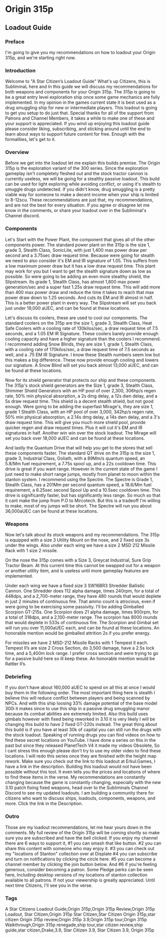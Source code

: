 # Origin 315p
## Loadout Guide

### Preface
I'm going to give you my recommendations on how to loadout your Origin 315p, and we're starting right now.

### Introduction
Welcome to "A Star Citizen’s Loadout Guide" What's up Citizens, this is SubliminaL here and In this guide we will discuss my recommendations for both weapons and components for your Origin 315p. The 315p is going to be a great entry level exploration ship  once some game mechanics are fully implemented. In my opinion in the games current state it is best used as a drug smuggling ship for new or intermediate players. This loadout is going to get you setup to do just that. Special thanks for all of the support from Patrons and Channel Members, it takes a while to make one of these and your support is appreciated. If you wind up enjoying this loadout guide please consider liking, subscribing, and sticking around until the end to learn about ways to support future content for free. Enough with the formalities, let's get to it.

### Overview
Before we get into the loadout let me explain this builds premise. The Origin 315p is the exploration variant of the 300 series. Since the exploration gameplay isn't completely fleshed out and the stock tractor cannon is currently useless, we will be going for a stealthy passive loadout. This build can be used for light exploring while avoiding conflict, or using it's stealth to smuggle drugs undetected. If you didn't know, drug smuggling is a pretty viable way for someone to make a decent income when your ship is limited to 8-12scu. These recommendations are just that, my recommendations, and are not the best for every situation. If you agree or disagree let me know in the comments, or share your loadout over in the Subliminal's Channel discord.

[comment]: <> (Stealth will not be factored into this build.)

### Components
Let's Start with the Power Plant, the component that gives all of the other components power. The standard power plant on the 315p is the size 1, grade 3, Stealth Class, SonicLite, with just 1,400 max power draw per second and a 3.75sec draw request time. Because were going for stealth we need to also consider it's EM and IR signature of 1.05. This suffers from a low maximum power draw but it has a low draw request time. This plant may work for you but I want to get the stealth signature down as low as possible. So were going to be adding an even more stealthy shield, the Slipstream. Its grade 1,  Stealth Class, has almost 1,800 max power generation/sec and a super fast 1.25s draw request time. This will add more than 400 max power draw and reduce the time it takes to reach that max power draw down to 1.25 seconds. And cuts its EM and IR almost in half. This is a better power plant in every way. The Slipstream will set you back just under 19,000 aUEC, and  can be found at these locations.

Let's discuss its coolers, these are used to cool our components. The standard coolers on the 315p are the size 1, grade 3, Stealth Class, Heat Safe Coolers with a cooling rate of 130kilos/sec, a draw request time of 7.5 seconds, and a 1.05 EM IR Signature. These coolers barely provide enough cooling capacity and have a higher signature than the coolers I recommend. I recommend adding Snow Blinds, they are size 1, grade 1, Stealth Class, with a cooling rate of 170kilos/sec, a draw request time of 7.5 seconds as well, and a .75 EM IR Signature. I know these Stealth numbers seem low but this makes a big difference. These now provide enough cooling and lowers our signature. A Snow Blind will set you back almost 13,000 aUEC, and can be found at these locations.

[comment]: <> (With doing some cooler testing for an upcoming components guide I've determined that if the coolers have enough capacity it doesn’t make a difference if you equip better ones or not. Stay tuned for that guide at a later date. I recommend keeping the Polars. If you want to do it anyway I recommend using 2 Zero Rushes. On paper the zero rushes have more than enough cooling and are the quickest at providing cooling.)

Now for its shield generator that protects our ship and these components. The 315p's stock shield generators are the Size 1, grade 3, Stealth Class, Shimmer Shield Generators with an HP pool of over 2,300, 306hp/s regen rate, 50% min physical absorption, a 2s dmg delay, a 12s dwn delay, and a 5s draw request time. This shield is a decent stealth shield, but not good enough. Were going to be adding the superfast Mirage's, they are size 1, grade 1 Stealth Class, with an HP pool of over 3,000, 342hp/s regen rate, 50% min physical absorption, a 2.14s dmg delay, a 14s dwn delay, and a 3's draw request time. This will give you much more shield pool, provide quicker regen and draw request times. Plus it will cut it's EM and IR signatures in half. Another win win over the stock loadout. The Mirage will set you back over 18,000 aUEC and can be found at these locations.

And lastly the Quantum Drive that will help you get to the stores that sell these components faster. The standard QT drive on the 315p is the size 1, grade 3, Industrial Class, Goliath, with a 89Mm/s quantum speed, an 5.8/Mm fuel requirement, a 7.75s spool up, and a 22s cooldown time. This drive is great if you want range. However in the current state of the game I just need to make short range jumps, mostly from planet to moon within the stanton system. I recommend using the Spectre.  The Spectre is Grade 1, Stealth Class, has a 201Mm per second quantum speed, a 18.6/Mm fuel requirement, a 6.25sec second Spool Up and a 10.5sec cooldown time. This drive is significantly faster, but has significantly less range. So much so that it cant make the jump from P.O to Mircotech. But this is a tradeoff I'm willing to make, most of my jumps will be short. The Spectre will run you about 36,000aUEC can be found at these locations.

### Weapons
Now let's talk about its stock weapons and my recommendations. The 315p is equipped with a size 3 Utility Mount on the nose, and 2 fixed size 3s under the wings. Also under each wing we have a size 2 MSD 212 Missile Rack with 1 size 2 missile.

On the nose the 315p comes with a Size 3, Greycat Industrial, Sure Grip Tractor Beam. At this current time this cannot be swapped out for a weapon or another utility item, and is useless until more gameplay features are implemented.

Under each wing we have a fixed size 3 SW16BR3 Shredder Ballistic Cannon. One Shredder does 112 alpha damage, times 240rpm, for a total of 448dps, and a 2,700-meter range, they have 480 rounds that would deplete in just 2 minutes of continuous fire. That ammo count is atrocious, even if were going to be exercising some passivity. I'll be adding Gimballed Scorpion GT-215s. One Scorpion does 21 alpha damage, times 900rpm, for a total of 318dps, and a 2,100-meter range. The scorpion has 8000 rounds that would deplete in 533s of continuous fire. The Scorpion and Gimbal set will run you over 11,000aUEC each, and can be found at these locations. An honorable mention would be gimballed attrition 2s if you prefer energy.

For missiles we have 2 MSD-212 Missile Racks with 1 Tempest II each. Tempest II’s are size 2 Cross Section, do 3,500 damage, have a 2.5s lock time, and a 5,400m lock range. I prefer cross section and were trying to go for a passive build here so ill keep these. An honorable mention would be Rattler II’s.

### Debriefing
If you don't have about 160,000 aUEC to spend on all this at once I would buy them in the following order. The most important thing here is stealth I believe this will reduce conflict between players and being scanned by NPCs. And with this ship loosing 33% damage potential of the base model 300i it makes since to use this ship in a passive drug smuggling manor because its combat abilities are extremely limited. Also this build uses gimbals however with fixed being reworked in 3.10 it is very likely I will be changing this build to have 2 fixed GT-220s instead. The great thing about this build is if you have at least 30k of capital you can still run the drugs with the stock loadout. Speaking of running drugs you can find videos on how to find these secret locations on YouTube. I have done a series on this in the past but since they released PlanetTech V4 it made my videos Obsolete, So I cant stress this enough please don't try to use my older video to find these locations. I will redo this series once they are finished with the height map rework.
Make sure you check out the link to this loadout at Erkul.Games, I have a link in the description. Building this loadout would not have been possible without this tool. It even tells you the prices and locations of where to find these items in the verse. My recommendations are constantly changing because the game is constantly changing, especially with the new 3.10 patch fixing fixed weapons, head over to the Subliminals Channel Discord to see my updated loadouts. I am building a community there for citizens who want to discuss ships, loadouts, components, weapons, and more. Click the link in the Description.

### Outro
Those are my loadout recommendations, let me hear yours down in the comments. My full review of the Origin 315p will be coming shortly so make sure you are subscribed and have the bell clicked. If you enjoy my channel there are 6 ways to support it, #1 you can smash that like button. #2 you can share this content with someone who may enjoy it. #3 you can check out my "locations of Stanton" collection over at Displate #4 you can subscribe and turn on notifications by clicking the circle here. #5 you can become a channel member by clicking the join button below. And #6 if you're feeling generous, consider becoming a patron. Some Pledge perks can be seen here, Including desktop versions of my locations of stanton collection available to all patrons. If not your viewership is greatly appreciated. Until next time Citizens, I'll see you in the verse.

### Tags
A Star Citizens Loadout Guide,Origin 315p,Origin 315p Review,Origin 315p Loadout, Star Citizen,Origin 315p Star Citizen,Star Citizen Origin 315p,star citizen Origin 315p review,Origin 315p 3.9,Origin 315p tour,Origin 315p Walkthrough,Origin 315p renegade,ship tour,star citizen review,ship guide,star citizen,Drake,3.9, Star Citizen 3.9, Star Citizen 3.9, Origin 315p
